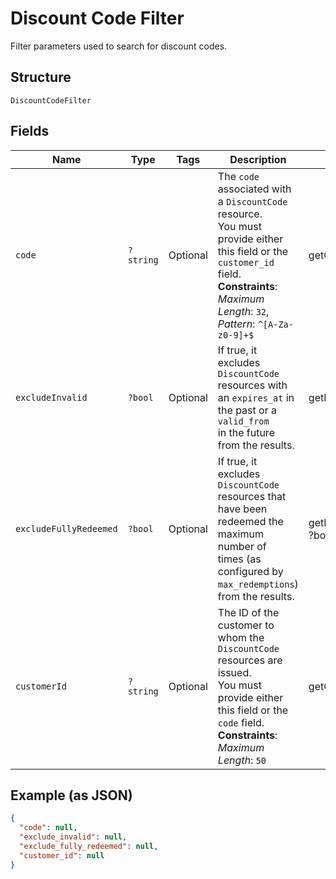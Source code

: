 
# Discount Code Filter

Filter parameters used to search for discount codes.

## Structure

`DiscountCodeFilter`

## Fields

| Name | Type | Tags | Description | Getter | Setter |
|  --- | --- | --- | --- | --- | --- |
| `code` | `?string` | Optional | The `code` associated with a `DiscountCode` resource.<br>You must provide either this field or the `customer_id` field.<br>**Constraints**: *Maximum Length*: `32`, *Pattern*: `^[A-Za-z0-9]+$` | getCode(): ?string | setCode(?string code): void |
| `excludeInvalid` | `?bool` | Optional | If true, it excludes `DiscountCode` resources with an `expires_at` in the past or a `valid_from`<br>in the future from the results. | getExcludeInvalid(): ?bool | setExcludeInvalid(?bool excludeInvalid): void |
| `excludeFullyRedeemed` | `?bool` | Optional | If true, it excludes `DiscountCode` resources that have been redeemed the maximum number of<br>times (as configured by `max_redemptions`) from the results. | getExcludeFullyRedeemed(): ?bool | setExcludeFullyRedeemed(?bool excludeFullyRedeemed): void |
| `customerId` | `?string` | Optional | The ID of the customer to whom the `DiscountCode` resources are issued.<br>You must provide either this field or the `code` field.<br>**Constraints**: *Maximum Length*: `50` | getCustomerId(): ?string | setCustomerId(?string customerId): void |

## Example (as JSON)

```json
{
  "code": null,
  "exclude_invalid": null,
  "exclude_fully_redeemed": null,
  "customer_id": null
}
```

